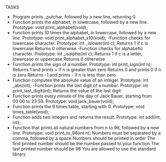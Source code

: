 TASKS 

-  Program prints _putchar, followed by a new line, returning 0
- Function prints the alphabet, in lowercase, followed by a new line. Prototype: void print_alphabet(void);
- Function prints 10 times the alphabet, in lowercase, followed by a new line. Prototype: void print_alphabet_x10(void);
-Function checks for lowercase character. Prototype: int _islower(int c); Returns 1 if c is lowercase Returns 0 otherwise
-Function checks for alphabetic character. Prototype: int _isalpha(int c); Returns 1 if c is a letter, lowercase or uppercase Returns 0 otherwise
- Function prints the sign of a number. Prototype: int print_sign(int n); Returns 1 and prints + if n is greater than zero Returns 0 and prints 0 if n is zero Returns -1 and prints - if n is less than zero
- Function computes the absolute value of an integer. Prototype: int _abs(int);
-Function prints the last digit of a number. Prototype: int print_last_digit(int); Returns the value of the last digit
- Function prints every minute of the day of Jack Bauer, starting from 00:00 to 23:59. Prototype: void jack_bauer(void);
- Function prints the 9 times table, starting with 0. Prototype: void times_table(void);
- Function adds two integers and returns the result. Prototype: int add(int, int);
- Function that prints all natural numbers from n to 98, followed by a new line. Prototype: void print_to_98(int n); Numbers must be separated by a comma, followed by a space Numbers should be printed in order The first printed number should be the number passed to your function The last printed number should be 98 You are allowed to use the standard library
